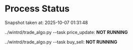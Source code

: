 # Process Status

Snapshot taken at: 2025-10-07 01:31:48

../wintrd/trade_algo.py --task price_update: **NOT RUNNING**

../wintrd/trade_algo.py --task buy_sell: **NOT RUNNING**

